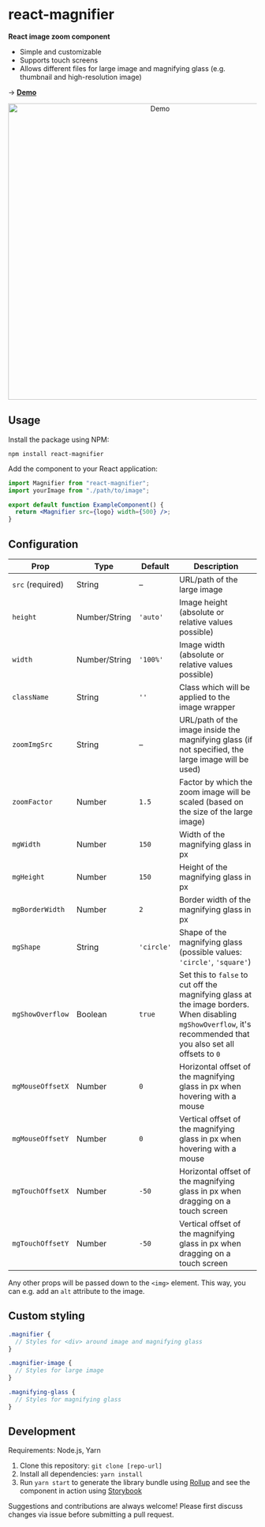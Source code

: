 # react-magnifier

**React image zoom component**

- Simple and customizable
- Supports touch screens
- Allows different files for large image and magnifying glass (e.g. thumbnail and high-resolution image)

→ **[Demo](https://samuelmeuli.github.io/react-magnifier)**

<p align="center">
  <img src=".github/demo.gif" width=600 alt="Demo">
</p>

## Usage

Install the package using NPM:

```
npm install react-magnifier
```

Add the component to your React application:

```jsx
import Magnifier from "react-magnifier";
import yourImage from "./path/to/image";

export default function ExampleComponent() {
  return <Magnifier src={logo} width={500} />;
}
```

## Configuration

| Prop             | Type          | Default    | Description                                                                                                                                                      |
| ---------------- | ------------- | ---------- | ---------------------------------------------------------------------------------------------------------------------------------------------------------------- |
| `src` (required) | String        | –          | URL/path of the large image                                                                                                                                      | `triggerEl` | HTMLElement | self | The DOM element where mouse & touch events are applied image. Boundaries are still measured against the `img` tag |
| `height`         | Number/String | `'auto'`   | Image height (absolute or relative values possible)                                                                                                              |
| `width`          | Number/String | `'100%'`   | Image width (absolute or relative values possible)                                                                                                               |
| `className`      | String        | `''`       | Class which will be applied to the image wrapper                                                                                                                 |
| `zoomImgSrc`     | String        | –          | URL/path of the image inside the magnifying glass (if not specified, the large image will be used)                                                               |
| `zoomFactor`     | Number        | `1.5`      | Factor by which the zoom image will be scaled (based on the size of the large image)                                                                             |
| `mgWidth`        | Number        | `150`      | Width of the magnifying glass in px                                                                                                                              |
| `mgHeight`       | Number        | `150`      | Height of the magnifying glass in px                                                                                                                             |
| `mgBorderWidth`  | Number        | `2`        | Border width of the magnifying glass in px                                                                                                                       |
| `mgShape`        | String        | `'circle'` | Shape of the magnifying glass (possible values: `'circle'`, `'square'`)                                                                                          |
| `mgShowOverflow` | Boolean       | `true`     | Set this to `false` to cut off the magnifying glass at the image borders. When disabling `mgShowOverflow`, it's recommended that you also set all offsets to `0` |
| `mgMouseOffsetX` | Number        | `0`        | Horizontal offset of the magnifying glass in px when hovering with a mouse                                                                                       |
| `mgMouseOffsetY` | Number        | `0`        | Vertical offset of the magnifying glass in px when hovering with a mouse                                                                                         |
| `mgTouchOffsetX` | Number        | `-50`      | Horizontal offset of the magnifying glass in px when dragging on a touch screen                                                                                  |
| `mgTouchOffsetY` | Number        | `-50`      | Vertical offset of the magnifying glass in px when dragging on a touch screen                                                                                    |

Any other props will be passed down to the `<img>` element. This way, you can e.g. add an `alt` attribute to the image.

## Custom styling

```scss
.magnifier {
  // Styles for <div> around image and magnifying glass
}

.magnifier-image {
  // Styles for large image
}

.magnifying-glass {
  // Styles for magnifying glass
}
```

## Development

Requirements: Node.js, Yarn

1. Clone this repository: `git clone [repo-url]`
2. Install all dependencies: `yarn install`
3. Run `yarn start` to generate the library bundle using [Rollup](https://github.com/rollup/rollup) and see the component in action using [Storybook](https://github.com/storybooks/storybook)

Suggestions and contributions are always welcome! Please first discuss changes via issue before submitting a pull request.
